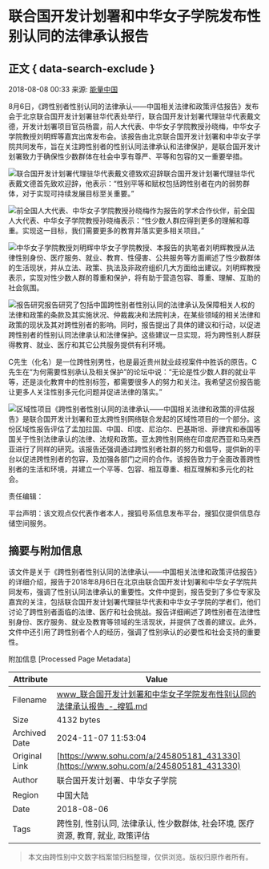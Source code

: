 # 联合国开发计划署和中华女子学院发布性别认同的法律承认报告

## 正文 { data-search-exclude }


2018-08-08 00:33 来源: [能量中国](https://www.sohu.com/a/245805181_431330?spm=smpc.content-abroad.content.1.1730980325465Xsa9GV1)

8月6日，《跨性别者性别认同的法律承认——中国相关法律和政策评估报告》发布会于北京联合国开发计划署驻华代表处举行，联合国开发计划署代理驻华代表戴文德，开发计划署项目官员杨震，前人大代表、中华女子学院教授孙晓梅，中华女子学院教授刘明辉等嘉宾出席发布会。该报告由北京联合国开发计划署和中华女子学院共同发布，旨在关注跨性别者的性别认同法律承认和法律保护，是联合国开发计划署致力于确保性少数群体在社会中享有尊严、平等和包容的又一重要举措。

![联合国开发计划署代理驻华代表戴文德致欢迎辞](http://5b0988e595225.cdn.sohucs.com/images/20180808/62f1e8ef87c94c18b96952511e1be67d.jpeg)联合国开发计划署代理驻华代表戴文德首先致欢迎辞，他表示：“性别平等和赋权包括跨性别者在内的弱势群体，对于实现可持续发展目标至关重要。”

![前全国人大代表、中华女子学院教授孙晓梅](http://5b0988e595225.cdn.sohucs.com/images/20180808/93be3bb1ad5a415dacc8399c4179439e.jpeg)作为报告的学术合作伙伴，前全国人大代表、中华女子学院教授孙晓梅表示：“性少数人群应得到更多的理解和尊重。实现这一目标，我们需要更多的教育并落实更多相关项目。”

![中华女子学院教授刘明辉](http://5b0988e595225.cdn.sohucs.com/images/20180808/fa0086c2eb98403aa73c451e59ff1587.jpeg)中华女子学院教授、本报告的执笔者刘明辉教授从法律性别身份、医疗服务、就业、教育、性侵害、公共服务等方面阐述了性少数群体的生活现状，并从立法、政策、执法及非政府组织几大方面给出建议。刘明辉教授表示，实现对性少数人群的尊重和保护，将有助于营造包容、尊重、理解、互助的社会氛围。

![报告研究](http://5b0988e595225.cdn.sohucs.com/images/20180808/e4746aae260f4cec9356e96c6e384f27.jpeg)报告研究了包括中国跨性别者性别认同的法律承认及保障相关人权的法律和政策的条款及其实施状况、仲裁裁决和法院判决，在某些领域的相关法律和政策的现状及其对跨性别者的影响。同时，报告提出了具体的建议和行动，以促进跨性别者的性别认同法律承认和法律保护。这些建议一旦实现，将为跨性别人群获得教育、就业、医疗和其它公共服务提供有利环境。

C先生（化名）是一位跨性别男性，也是最近贵州就业歧视案件中胜诉的原告。C先生在“为何需要性别承认及相关保护”的论坛中说：“无论是性少数人群的就业平等，还是淡化教育中的性别标签，都需要很多人的努力和关注。我希望这份报告能让更多人关注性别多元化问题并促进法律的落实。”

![区域性项目](http://5b0988e595225.cdn.sohucs.com/images/20180808/b574afcfb9814f889fc1a2cbd84f9384.jpeg)《跨性别者性别认同的法律承认——中国相关法律和政策的评估报告》是联合国开发计划署和亚太跨性别网络联合发起的区域性项目的一个部分。这份区域性报告评估了孟加拉国、中国、印度、尼泊尔、巴基斯坦、菲律宾和泰国等国关于性别法律承认的法律、法规和政策。亚太跨性别网络在印度尼西亚和马来西亚进行了同样的研究。该报告还强调通过跨性别者社群的努力和倡导，提供新的平台以促进跨性别者的包容，及加强各部门之间的合作。该报告致力于全面改善跨性别者的生活和环境，并建立一个平等、包容、相互尊重、相互理解和多元化的社会。

责任编辑：

平台声明：该文观点仅代表作者本人，搜狐号系信息发布平台，搜狐仅提供信息存储空间服务。

## 摘要与附加信息

<!-- tcd_abstract -->
该文件是关于《跨性别者性别认同的法律承认——中国相关法律和政策评估报告》的详细介绍，报告于2018年8月6日在北京由联合国开发计划署和中华女子学院共同发布，强调了性别认同法律承认的重要性。文件中提到，报告受到了多位专家及嘉宾的关注，包括联合国开发计划署代理驻华代表和中华女子学院的学者们，他们讨论了跨性别者面临的法律、医疗和社会挑战。报告详细阐述了跨性别者在法律性别身份、医疗服务、就业及教育等领域的生活现状，并提供了改善的建议。此外，文件中还引用了跨性别者个人的经历，强调了性别承认的必要性和社会支持的重要性。
<!-- tcd_abstract_end -->

附加信息 [Processed Page Metadata]

| Attribute       | Value                                  |
|-----------------|----------------------------------------|
| Filename        | www_联合国开发计划署和中华女子学院发布性别认同的法律承认报告_-_搜狐.md                             |
| Size            | 4132 bytes                           |
| Archived Date   | 2024-11-07 11:53:04                             |
| Original Link   | [https://www.sohu.com/a/245805181_431330](https://www.sohu.com/a/245805181_431330)                       |
| Author          | 联合国开发计划署、中华女子学院                               |
| Region          | 中国大陆                               |
| Date            | 2018-08-06                                 |
| Tags            | 跨性别, 性别认同, 法律承认, 性少数群体, 社会环境, 医疗资源, 教育, 就业, 政策评估                                 |
>
> 本文由跨性别中文数字档案馆归档整理，仅供浏览。版权归原作者所有。
>